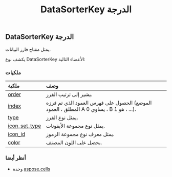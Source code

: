 ﻿---
title: DataSorterKey الدرجة
second_title: Aspose.Cells for Python via .NET API المراجع
description:
type: docs
weight: 430
url: /ar/python-net/aspose.cells/datasorterkey/
is_root: false
---
##  DataSorterKey الدرجة
يمثل مفتاح فارز البيانات.



يكشف نوع DataSorterKey الأعضاء التالية:

###  ملكيات
| ملكية| وصف|
| :- | :- |
| [order](/cells/ar/python-net/aspose.cells/datasorterkey/order) | يشير إلى ترتيب الفرز.|
| [index](/cells/ar/python-net/aspose.cells/datasorterkey/index) | الحصول على فهرس العمود الذي تم فرزه (الموضع المطلق ، العمود A يساوي 0 ، B هو 1 ، ...).|
| [type](/cells/ar/python-net/aspose.cells/datasorterkey/type) | يمثل نوع الفرز.|
| [icon_set_type](/cells/ar/python-net/aspose.cells/datasorterkey/icon_set_type) | يمثل نوع مجموعة الأيقونات.|
| [icon_id](/cells/ar/python-net/aspose.cells/datasorterkey/icon_id) | يمثل معرف نوع مجموعة الرموز.|
| [color](/cells/ar/python-net/aspose.cells/datasorterkey/color) | يحصل على اللون المصنف.|



###  أنظر أيضا
* وحدة [aspose.cells](..)
